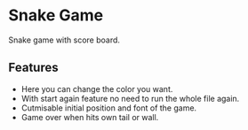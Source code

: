 
# Snake Game

Snake game with score board.
## Features

- Here you can change the color you want.
- With start again feature no need to run the whole file again.
- Cutmisable initial position and font of the game.
- Game over when hits own tail or wall.
